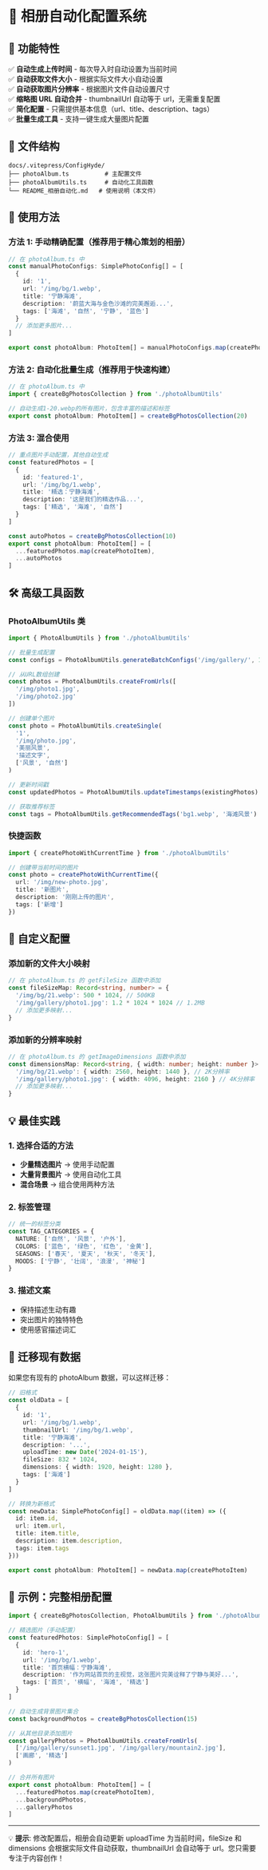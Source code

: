 # 📸 相册自动化配置系统

## 🎯 功能特性

✅ **自动生成上传时间** - 每次导入时自动设置为当前时间  
✅ **自动获取文件大小** - 根据实际文件大小自动设置  
✅ **自动获取图片分辨率** - 根据图片文件自动设置尺寸  
✅ **缩略图 URL 自动合并** - thumbnailUrl 自动等于 url，无需重复配置  
✅ **简化配置** - 只需提供基本信息（url、title、description、tags）  
✅ **批量生成工具** - 支持一键生成大量图片配置

## 📁 文件结构

```
docs/.vitepress/ConfigHyde/
├── photoAlbum.ts          # 主配置文件
├── photoAlbumUtils.ts     # 自动化工具函数
└── README_相册自动化.md   # 使用说明（本文件）
```

## 🚀 使用方法

### 方法 1: 手动精确配置（推荐用于精心策划的相册）

```typescript
// 在 photoAlbum.ts 中
const manualPhotoConfigs: SimplePhotoConfig[] = [
  {
    id: '1',
    url: '/img/bg/1.webp',
    title: '宁静海滩',
    description: '蔚蓝大海与金色沙滩的完美邂逅...',
    tags: ['海滩', '自然', '宁静', '蓝色']
  }
  // 添加更多图片...
]

export const photoAlbum: PhotoItem[] = manualPhotoConfigs.map(createPhotoItem)
```

### 方法 2: 自动化批量生成（推荐用于快速构建）

```typescript
// 在 photoAlbum.ts 中
import { createBgPhotosCollection } from './photoAlbumUtils'

// 自动生成1-20.webp的所有图片，包含丰富的描述和标签
export const photoAlbum: PhotoItem[] = createBgPhotosCollection(20)
```

### 方法 3: 混合使用

```typescript
// 重点图片手动配置，其他自动生成
const featuredPhotos = [
  {
    id: 'featured-1',
    url: '/img/bg/1.webp',
    title: '精选：宁静海滩',
    description: '这是我们的精选作品...',
    tags: ['精选', '海滩', '自然']
  }
]

const autoPhotos = createBgPhotosCollection(10)
export const photoAlbum: PhotoItem[] = [
  ...featuredPhotos.map(createPhotoItem),
  ...autoPhotos
]
```

## 🛠️ 高级工具函数

### PhotoAlbumUtils 类

```typescript
import { PhotoAlbumUtils } from './photoAlbumUtils'

// 批量生成配置
const configs = PhotoAlbumUtils.generateBatchConfigs('/img/gallery/', 10)

// 从URL数组创建
const photos = PhotoAlbumUtils.createFromUrls([
  '/img/photo1.jpg',
  '/img/photo2.jpg'
])

// 创建单个图片
const photo = PhotoAlbumUtils.createSingle(
  '1',
  '/img/photo.jpg',
  '美丽风景',
  '描述文字',
  ['风景', '自然']
)

// 更新时间戳
const updatedPhotos = PhotoAlbumUtils.updateTimestamps(existingPhotos)

// 获取推荐标签
const tags = PhotoAlbumUtils.getRecommendedTags('bg1.webp', '海滩风景')
```

### 快捷函数

```typescript
import { createPhotoWithCurrentTime } from './photoAlbumUtils'

// 创建带当前时间的图片
const photo = createPhotoWithCurrentTime({
  url: '/img/new-photo.jpg',
  title: '新图片',
  description: '刚刚上传的图片',
  tags: ['新增']
})
```

## 🔧 自定义配置

### 添加新的文件大小映射

```typescript
// 在 photoAlbum.ts 的 getFileSize 函数中添加
const fileSizeMap: Record<string, number> = {
  '/img/bg/21.webp': 500 * 1024, // 500KB
  '/img/gallery/photo1.jpg': 1.2 * 1024 * 1024 // 1.2MB
  // 添加更多映射...
}
```

### 添加新的分辨率映射

```typescript
// 在 photoAlbum.ts 的 getImageDimensions 函数中添加
const dimensionsMap: Record<string, { width: number; height: number }> = {
  '/img/bg/21.webp': { width: 2560, height: 1440 }, // 2K分辨率
  '/img/gallery/photo1.jpg': { width: 4096, height: 2160 } // 4K分辨率
  // 添加更多映射...
}
```

## 💡 最佳实践

### 1. 选择合适的方法

- **少量精选图片** → 使用手动配置
- **大量背景图片** → 使用自动化工具
- **混合场景** → 组合使用两种方法

### 2. 标签管理

```typescript
// 统一的标签分类
const TAG_CATEGORIES = {
  NATURE: ['自然', '风景', '户外'],
  COLORS: ['蓝色', '绿色', '红色', '金黄'],
  SEASONS: ['春天', '夏天', '秋天', '冬天'],
  MOODS: ['宁静', '壮阔', '浪漫', '神秘']
}
```

### 3. 描述文案

- 保持描述生动有趣
- 突出图片的独特特色
- 使用感官描述词汇

## 🔄 迁移现有数据

如果您有现有的 photoAlbum 数据，可以这样迁移：

```typescript
// 旧格式
const oldData = [
  {
    id: '1',
    url: '/img/bg/1.webp',
    thumbnailUrl: '/img/bg/1.webp',
    title: '宁静海滩',
    description: '...',
    uploadTime: new Date('2024-01-15'),
    fileSize: 832 * 1024,
    dimensions: { width: 1920, height: 1280 },
    tags: ['海滩']
  }
]

// 转换为新格式
const newData: SimplePhotoConfig[] = oldData.map((item) => ({
  id: item.id,
  url: item.url,
  title: item.title,
  description: item.description,
  tags: item.tags
}))

export const photoAlbum: PhotoItem[] = newData.map(createPhotoItem)
```

## 🎨 示例：完整相册配置

```typescript
import { createBgPhotosCollection, PhotoAlbumUtils } from './photoAlbumUtils'

// 精选图片（手动配置）
const featuredPhotos: SimplePhotoConfig[] = [
  {
    id: 'hero-1',
    url: '/img/bg/1.webp',
    title: '首页横幅：宁静海滩',
    description: '作为网站首页的主视觉，这张图片完美诠释了宁静与美好...',
    tags: ['首页', '横幅', '海滩', '精选']
  }
]

// 自动生成背景图片集合
const backgroundPhotos = createBgPhotosCollection(15)

// 从其他目录添加图片
const galleryPhotos = PhotoAlbumUtils.createFromUrls(
  ['/img/gallery/sunset1.jpg', '/img/gallery/mountain2.jpg'],
  ['画廊', '精选']
)

// 合并所有图片
export const photoAlbum: PhotoItem[] = [
  ...featuredPhotos.map(createPhotoItem),
  ...backgroundPhotos,
  ...galleryPhotos
]
```

---

💡 **提示**: 修改配置后，相册会自动更新 uploadTime 为当前时间，fileSize 和 dimensions 会根据实际文件自动获取，thumbnailUrl 会自动等于 url。您只需要专注于内容创作！
